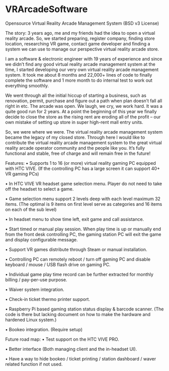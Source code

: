 # VRArcadeSoftware
Opensource Virtual Reality Arcade Management System (BSD v3 License)

The story:
3 years ago, me and my friends had the idea to open a virtual reality arcade. So, we started preparing, register company, finding store location, researching VR game, contact game developer and finding a system we can use to manage our perspective virtual reality arcade store.

I am a software & electronic engineer with 19 years of experience and since we didn’t find any good virtual reality arcade management system at the time, I started developing our very own virtual reality arcade management system. It took me about 8 months and 22,000+ lines of code to finally complete the software and 1 more month to do internal test to work out everything smoothly. 

We went through all the initial hiccup of starting a business, such as renovation, permit, purchase and figure out a path when plan doesn’t fall all right in etc. The arcade was open. We laugh, we cry, we work hard. It was a quite good run for 2 years. At a point the beginning of this year we finally decide to close the store as the rising rent are eroding all of the profit – our own mistake of setting up store in super high-rent mall entry units. 

So, we were where we were. The virtual reality arcade management system became the legacy of my closed store. Through here I would like to contribute the virtual reality arcade management system to the great virtual reality arcade operator community and the people like you. It’s fully functional and stable, free of charge and will remain free in the future! 

Features:
•	Supports 1 to 16 (or more) virtual reality gaming PC equipped with HTC VIVE. (If the controlling PC has a large screen it can support 40+ VR gaming PCs)

•	In HTC VIVE VR headset game selection menu. Player do not need to take off the headset to select a game.

•	Game selection menu support 2 levels deep with each level maximum 32 items. (The optimal is 9 items on first level serve as categories and 16 items on each of the sub level)

•	In headset menu to show time left, exit game and call assistance.

•	Start timed or manual play session. When play time is up or manually end from the front desk controlling PC, the gaming station PC will exit the game and display configurable message.

•	Support VR games distribute through Steam or manual installation.

•	Controlling PC can remotely reboot / turn off gaming PC and disable keyboard / mouse / USB flash drive on gaming PC.

•	Individual game play time record can be further extracted for monthly billing / pay-per-use purpose.

•	Waiver system integration. 

•	Check-in ticket thermo printer support. 

•	Raspberry Pi based gaming station status display & barcode scanner. (The code is there but lacking document on how to make the hardware and hardened Linux system.)

•	Bookeo integration. (Require setup)


Future road map:
•	Test support on the HTC VIVE PRO.

•	Better interface (Both managing client and the in-headset UI).

•	Have a way to hide bookeo / ticket printing / station dashboard / waver related function if not used.
